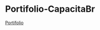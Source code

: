 # Portifolio-CapacitaBr
<a href="https://daviiisousa.github.io/Portifolio-CapacitaBr/html/index">Portifolio</a>
